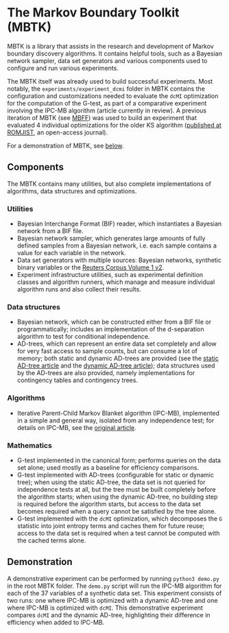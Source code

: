 # The Markov Boundary Toolkit (MBTK)

MBTK is a library that assists in the research and development of Markov boundary discovery algorithms. It contains helpful tools, such as a Bayesian network sampler, data set generators and various components used to configure and run various experiments.

The MBTK itself was already used to build successful experiments. Most notably, the `experiments/experiment_dcmi` folder in MBTK contains the configuration and customizations needed to evaluate the `dcMI` optimization for the computation of the G-test, as part of a comparative experiment involving the IPC-MB algorithm (article currently in review). A previous iteration of MBTK (see [MBFF](https://github.com/camilbancioiu/MBFF)) was used to build an experiment that evaluated 4 individual optimizations for the older KS algorithm ([published at ROMJIST](https://www.romjist.ro/abstract-620.html), an open-access journal).

For a demonstration of MBTK, see [below](#demonstration).

## Components

The MBTK contains many utilities, but also complete implementations of algorithms, data structures and optimizations.

### Utilities

* Bayesian Interchange Format (BIF) reader, which instantiates a Bayesian network from a BIF file.
* Bayesian network sampler, which generates large amounts of fully defined samples from a Bayesian network, i.e. each sample contains a value for each variable in the network.
* Data set generators with multiple sources: Bayesian networks, synthetic binary variables or the [Reuters Corpus Volume 1 v2](http://www.ai.mit.edu/projects/jmlr/papers/volume5/lewis04a/lyrl2004_rcv1v2_README.htm).
* Experiment infrastructure utilities, such as experimental definition classes and algorithm runners, which manage and measure individual algorithm runs and also collect their results.

### Data structures

* Bayesian network, which can be constructed either from a BIF file or programmatically; includes an implementation of the d-separation algorithm to test for conditional independence.
* AD-trees, which can represent an entire data set completely and allow for very fast access to sample counts, but can consume a lot of memory; both static and dynamic AD-trees are provided (see the [static AD-tree article](https://citeseerx.ist.psu.edu/viewdoc/summary?doi=10.1.1.72.4560) and the [dynamic AD-tree article](https://citeseerx.ist.psu.edu/viewdoc/summary?doi=10.1.1.19.64)); data structures used by the AD-trees are also provided, namely implementations for contingency tables and contingency trees.

### Algorithms

* Iterative Parent-Child Markov Blanket algorithm (IPC-MB), implemented in a simple and general way, isolated from any independence test; for details on IPC-MB, see the [original article](https://link.springer.com/chapter/10.1007%2F978-3-540-68825-9_10).

### Mathematics

* G-test implemented in the canonical form; performs queries on the data set alone; used mostly as a baseline for efficiency comparisons.
* G-test implemented with AD-trees (configurable for static or dynamic tree); when using the static AD-tree, the data set is not queried for independence tests at all, but the tree must be built completely before the algorithm starts; when using the dynamic AD-tree, no building step is required before the algorithm starts, but access to the data set becomes required when a query cannot be satisfied by the tree alone.
* G-test implemented with the `dcMI` optimization, which decomposes the `G` statistic into joint entropy terms and caches them for future reuse; access to the data set is required when a test cannot be computed with the cached terms alone.

## Demonstration

A demonstrative experiment can be performed by running `python3 demo.py` in the root MBTK folder. The `demo.py` script will run the IPC-MB algorithm for each of the 37 variables of a synthetic data set. This experiment consists of two runs: one where IPC-MB is optimized with a dynamic AD-tree and one where IPC-MB is optimized with `dcMI`. This demonstrative experiment compares `dcMI` and the dynamic AD-tree, highlighting their difference in efficiency when added to IPC-MB.
